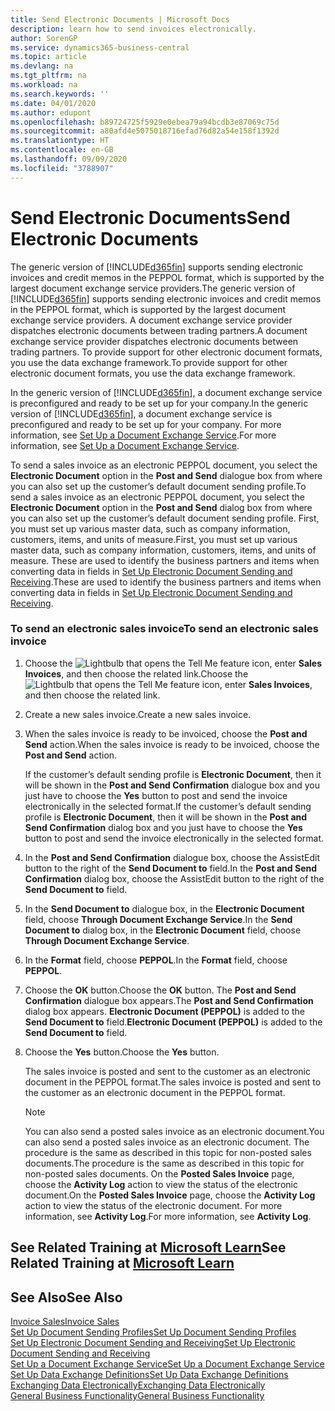 ```yaml
---
title: Send Electronic Documents | Microsoft Docs
description: learn how to send invoices electronically.
author: SorenGP
ms.service: dynamics365-business-central
ms.topic: article
ms.devlang: na
ms.tgt_pltfrm: na
ms.workload: na
ms.search.keywords: ''
ms.date: 04/01/2020
ms.author: edupont
ms.openlocfilehash: b89724725f5929e0ebea79a94bcdb3e87069c75d
ms.sourcegitcommit: a80afd4e5075018716efad76d82a54e158f1392d
ms.translationtype: HT
ms.contentlocale: en-GB
ms.lasthandoff: 09/09/2020
ms.locfileid: "3788907"
---
```

# <a name="send-electronic-documents"></a><span data-ttu-id="fe4e0-103">Send Electronic Documents</span><span class="sxs-lookup"><span data-stu-id="fe4e0-103">Send Electronic Documents</span></span>
<span data-ttu-id="fe4e0-104">The generic version of [!INCLUDE[d365fin](includes/d365fin_md.md)] supports sending electronic invoices and credit memos in the PEPPOL format, which is supported by the largest document exchange service providers.</span><span class="sxs-lookup"><span data-stu-id="fe4e0-104">The generic version of [!INCLUDE[d365fin](includes/d365fin_md.md)] supports sending electronic invoices and credit memos in the PEPPOL format, which is supported by the largest document exchange service providers.</span></span> <span data-ttu-id="fe4e0-105">A document exchange service provider dispatches electronic documents between trading partners.</span><span class="sxs-lookup"><span data-stu-id="fe4e0-105">A document exchange service provider dispatches electronic documents between trading partners.</span></span> <span data-ttu-id="fe4e0-106">To provide support for other electronic document formats, you use the data exchange framework.</span><span class="sxs-lookup"><span data-stu-id="fe4e0-106">To provide support for other electronic document formats, you use the data exchange framework.</span></span>  

 <span data-ttu-id="fe4e0-107">In the generic version of [!INCLUDE[d365fin](includes/d365fin_md.md)], a document exchange service is preconfigured and ready to be set up for your company.</span><span class="sxs-lookup"><span data-stu-id="fe4e0-107">In the generic version of [!INCLUDE[d365fin](includes/d365fin_md.md)], a document exchange service is preconfigured and ready to be set up for your company.</span></span> <span data-ttu-id="fe4e0-108">For more information, see [Set Up a Document Exchange Service](across-how-to-set-up-a-document-exchange-service.md).</span><span class="sxs-lookup"><span data-stu-id="fe4e0-108">For more information, see [Set Up a Document Exchange Service](across-how-to-set-up-a-document-exchange-service.md).</span></span>  

 <span data-ttu-id="fe4e0-109">To send a sales invoice as an electronic PEPPOL document, you select the **Electronic Document** option in the **Post and Send** dialogue box from where you can also set up the customer’s default document sending profile.</span><span class="sxs-lookup"><span data-stu-id="fe4e0-109">To send a sales invoice as an electronic PEPPOL document, you select the **Electronic Document** option in the **Post and Send** dialog box from where you can also set up the customer’s default document sending profile.</span></span> <span data-ttu-id="fe4e0-110">First, you must set up various master data, such as company information, customers, items, and units of measure.</span><span class="sxs-lookup"><span data-stu-id="fe4e0-110">First, you must set up various master data, such as company information, customers, items, and units of measure.</span></span> <span data-ttu-id="fe4e0-111">These are used to identify the business partners and items when converting data in fields in [Set Up Electronic Document Sending and Receiving](across-how-to-set-up-electronic-document-sending-and-receiving.md).</span><span class="sxs-lookup"><span data-stu-id="fe4e0-111">These are used to identify the business partners and items when converting data in fields in [Set Up Electronic Document Sending and Receiving](across-how-to-set-up-electronic-document-sending-and-receiving.md).</span></span>  

### <a name="to-send-an-electronic-sales-invoice"></a><span data-ttu-id="fe4e0-112">To send an electronic sales invoice</span><span class="sxs-lookup"><span data-stu-id="fe4e0-112">To send an electronic sales invoice</span></span>  

1.  <span data-ttu-id="fe4e0-113">Choose the ![Lightbulb that opens the Tell Me feature](media/ui-search/search_small.png "Tell me what you want to do") icon, enter **Sales Invoices**, and then choose the related link.</span><span class="sxs-lookup"><span data-stu-id="fe4e0-113">Choose the ![Lightbulb that opens the Tell Me feature](media/ui-search/search_small.png "Tell me what you want to do") icon, enter **Sales Invoices**, and then choose the related link.</span></span>  

2.  <span data-ttu-id="fe4e0-114">Create a new sales invoice.</span><span class="sxs-lookup"><span data-stu-id="fe4e0-114">Create a new sales invoice.</span></span>  

3.  <span data-ttu-id="fe4e0-115">When the sales invoice is ready to be invoiced, choose the **Post and Send** action.</span><span class="sxs-lookup"><span data-stu-id="fe4e0-115">When the sales invoice is ready to be invoiced, choose the **Post and Send** action.</span></span>  

     <span data-ttu-id="fe4e0-116">If the customer’s default sending profile is **Electronic Document**, then it will be shown in the **Post and Send Confirmation** dialogue box and you just have to choose the **Yes** button to post and send the invoice electronically in the selected format.</span><span class="sxs-lookup"><span data-stu-id="fe4e0-116">If the customer’s default sending profile is **Electronic Document**, then it will be shown in the **Post and Send Confirmation** dialog box and you just have to choose the **Yes** button to post and send the invoice electronically in the selected format.</span></span>  

4.  <span data-ttu-id="fe4e0-117">In the **Post and Send Confirmation** dialogue box, choose the AssistEdit button to the right of the **Send Document to** field.</span><span class="sxs-lookup"><span data-stu-id="fe4e0-117">In the **Post and Send Confirmation** dialog box, choose the AssistEdit button to the right of the **Send Document to** field.</span></span>  

5.  <span data-ttu-id="fe4e0-118">In the **Send Document to** dialogue box, in the **Electronic Document** field, choose **Through Document Exchange Service**.</span><span class="sxs-lookup"><span data-stu-id="fe4e0-118">In the **Send Document to** dialog box, in the **Electronic Document** field, choose **Through Document Exchange Service**.</span></span>  

6.  <span data-ttu-id="fe4e0-119">In the **Format** field, choose **PEPPOL**.</span><span class="sxs-lookup"><span data-stu-id="fe4e0-119">In the **Format** field, choose **PEPPOL**.</span></span>  

7.  <span data-ttu-id="fe4e0-120">Choose the **OK** button.</span><span class="sxs-lookup"><span data-stu-id="fe4e0-120">Choose the **OK** button.</span></span> <span data-ttu-id="fe4e0-121">The **Post and Send Confirmation** dialogue box appears.</span><span class="sxs-lookup"><span data-stu-id="fe4e0-121">The **Post and Send Confirmation** dialog box appears.</span></span> <span data-ttu-id="fe4e0-122">**Electronic Document (PEPPOL)** is added to the **Send Document to** field.</span><span class="sxs-lookup"><span data-stu-id="fe4e0-122">**Electronic Document (PEPPOL)** is added to the **Send Document to** field.</span></span>  

8.  <span data-ttu-id="fe4e0-123">Choose the **Yes** button.</span><span class="sxs-lookup"><span data-stu-id="fe4e0-123">Choose the **Yes** button.</span></span>  

     <span data-ttu-id="fe4e0-124">The sales invoice is posted and sent to the customer as an electronic document in the PEPPOL format.</span><span class="sxs-lookup"><span data-stu-id="fe4e0-124">The sales invoice is posted and sent to the customer as an electronic document in the PEPPOL format.</span></span>  

    > [!NOTE]  
    >  <span data-ttu-id="fe4e0-125">You can also send a posted sales invoice as an electronic document.</span><span class="sxs-lookup"><span data-stu-id="fe4e0-125">You can also send a posted sales invoice as an electronic document.</span></span> <span data-ttu-id="fe4e0-126">The procedure is the same as described in this topic for non-posted sales documents.</span><span class="sxs-lookup"><span data-stu-id="fe4e0-126">The procedure is the same as described in this topic for non-posted sales documents.</span></span> <span data-ttu-id="fe4e0-127">On the **Posted Sales Invoice** page, choose the **Activity Log** action to view the status of the electronic document.</span><span class="sxs-lookup"><span data-stu-id="fe4e0-127">On the **Posted Sales Invoice** page, choose the **Activity Log** action to view the status of the electronic document.</span></span> <span data-ttu-id="fe4e0-128">For more information, see **Activity Log**.</span><span class="sxs-lookup"><span data-stu-id="fe4e0-128">For more information, see **Activity Log**.</span></span>  

## <a name="see-related-training-at-microsoft-learn"></a><span data-ttu-id="fe4e0-129">See Related Training at [Microsoft Learn](/learn/modules/electronic-documents-dynamics-365-business-central/index)</span><span class="sxs-lookup"><span data-stu-id="fe4e0-129">See Related Training at [Microsoft Learn](/learn/modules/electronic-documents-dynamics-365-business-central/index)</span></span>

## <a name="see-also"></a><span data-ttu-id="fe4e0-130">See Also</span><span class="sxs-lookup"><span data-stu-id="fe4e0-130">See Also</span></span>  
[<span data-ttu-id="fe4e0-131">Invoice Sales</span><span class="sxs-lookup"><span data-stu-id="fe4e0-131">Invoice Sales</span></span>](sales-how-invoice-sales.md)  
[<span data-ttu-id="fe4e0-132">Set Up Document Sending Profiles</span><span class="sxs-lookup"><span data-stu-id="fe4e0-132">Set Up Document Sending Profiles</span></span>](sales-how-setup-document-send-profiles.md)  
[<span data-ttu-id="fe4e0-133">Set Up Electronic Document Sending and Receiving</span><span class="sxs-lookup"><span data-stu-id="fe4e0-133">Set Up Electronic Document Sending and Receiving</span></span>](across-how-to-set-up-electronic-document-sending-and-receiving.md)  
[<span data-ttu-id="fe4e0-134">Set Up a Document Exchange Service</span><span class="sxs-lookup"><span data-stu-id="fe4e0-134">Set Up a Document Exchange Service</span></span>](across-how-to-set-up-a-document-exchange-service.md)  
[<span data-ttu-id="fe4e0-135">Set Up Data Exchange Definitions</span><span class="sxs-lookup"><span data-stu-id="fe4e0-135">Set Up Data Exchange Definitions</span></span>](across-how-to-set-up-data-exchange-definitions.md)  
[<span data-ttu-id="fe4e0-136">Exchanging Data Electronically</span><span class="sxs-lookup"><span data-stu-id="fe4e0-136">Exchanging Data Electronically</span></span>](across-data-exchange.md)  
[<span data-ttu-id="fe4e0-137">General Business Functionality</span><span class="sxs-lookup"><span data-stu-id="fe4e0-137">General Business Functionality</span></span>](ui-across-business-areas.md)  
